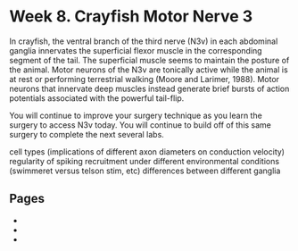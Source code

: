 # Week 8. Crayfish Motor Nerve 3

In crayfish, the ventral branch of the third nerve (N3v) in each abdominal ganglia innervates the superficial flexor muscle in the corresponding segment of the tail. The superficial muscle seems to maintain the posture of the animal. Motor neurons of the N3v are tonically active while the animal is at rest or performing terrestrial walking (Moore and Larimer, 1988). Motor neurons that innervate deep muscles instead generate brief bursts of action potentials associated with the powerful tail-flip. 

You will continue to improve your surgery technique as you learn the surgery to access N3v today. You will continue to build off of this same surgery to complete the next several labs. 

cell types (implications of different axon diameters on conduction velocity)
regularity of spiking
recruitment under different environmental conditions (swimmeret versus telson stim, etc)
differences between different ganglia


## Pages
- [](../crayfish-n3/Lab-Manual_crayfish-n3.md)
- [](../crayfish-n3/Data-Explorer_crayfish-n3.ipynb)
- [](../crayfish-n3/Responses_crayfish-n3.ipynb)

